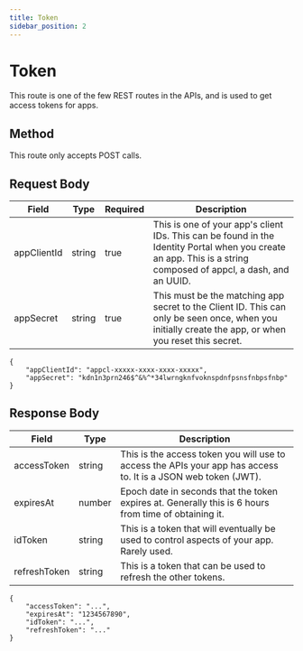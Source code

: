 ```yaml
---
title: Token
sidebar_position: 2
---
```


# Token

This route is one of the few REST routes in the APIs, and is used to get access tokens for apps.

## Method

This route only accepts POST calls.

## Request Body

| Field       | Type   | Required | Description                                                                                                                                                     |
| ----------- | ------ | -------- | --------------------------------------------------------------------------------------------------------------------------------------------------------------- |
| appClientId | string | true     | This is one of your app's client IDs. This can be found in the Identity Portal when you create an app. This is a string composed of appcl, a dash, and an UUID. |
| appSecret   | string | true     | This must be the matching app secret to the Client ID. This can only be seen once, when you initially create the app, or when you reset this secret.            |

```
{
    "appClientId": "appcl-xxxxx-xxxx-xxxx-xxxxx",
    "appSecret": "kdn1n3prn246$^&%^*34lwrngknfvoknspdnfpsnsfnbpsfnbp"
}
```

## Response Body

| Field        | Type   | Description                                                                                                    |
| ------------ | ------ | -------------------------------------------------------------------------------------------------------------- |
| accessToken  | string | This is the access token you will use to access the APIs your app has access to. It is a JSON web token (JWT). |
| expiresAt    | number | Epoch date in seconds that the token expires at. Generally this is 6 hours from time of obtaining it.          |
| idToken      | string | This is a token that will eventually be used to control aspects of your app. Rarely used.                      |
| refreshToken | string | This is a token that can be used to refresh the other tokens.                                                  |

```
{
    "accessToken": "...",
    "expiresAt": "1234567890",
    "idToken": "...",
    "refreshToken": "..."
}
```
